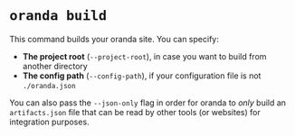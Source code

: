 # `oranda build`

This command builds your oranda site. You can specify:

- **The project root** (`--project-root`), in case you want to build from another directory
- **The config path** (`--config-path`), if your configuration file is not `./oranda.json`

You can also pass the `--json-only` flag in order for oranda to _only_ build an `artifacts.json` file that can
be read by other tools (or websites) for integration purposes.
